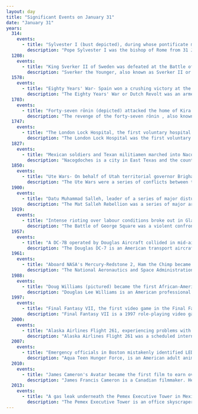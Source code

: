 ```yaml
---
layout: day
title: "Significant Events on January 31"
date: "January 31"
years:
  314:
    events:
      - title: "Sylvester I (bust depicted), during whose pontificate many churches in Rome were constructed by Constantine the Great, began his reign as pope."
        description: "Pope Sylvester I was the bishop of Rome from 31 January 314 until his death on 31 December 335. He filled the See of Rome at an important era in the history of the Western Church, though very little is known of his life."
  1208:
    events:
      - title: "King Sverker II of Sweden was defeated at the Battle of Lena by Eric Knutsson, who succeeded to the throne."
        description: "Sverker the Younger, also known as Sverker II or Sverker Karlsson, was King of Sweden from 1195 or 1196 to 1208 when he was defeated in the Battle of Lena by Erik Knutsson. Sverker died in the 1210 Battle of Gestilren where his forces battled those of King Erik Knutsson."
  1578:
    events:
      - title: "Eighty Years' War- Spain won a crushing victory at the Battle of Gembloux, threatening the States General of the Netherlands and contributing to its move from Brussels to Antwerp."
        description: "The Eighty Years' War or Dutch Revolt was an armed conflict in the Habsburg Netherlands between disparate groups of rebels and the Spanish government. The causes of the war included the Reformation, centralisation, excessive taxation, and the rights and privileges of the Dutch nobility and cities."
  1703:
    events:
      - title: "Forty-seven rōnin (depicted) attacked the home of Kira Yoshinaka and killed him in an act of revenge for Asano Naganori, their dead feudal lord."
        description: "The revenge of the forty-seven rōnin , also known as the Akō incident  or Akō vendetta, was a historical event in Japan in which a band of rōnin avenged the death of their former master on 31 January 1703. The incident has since become legendary. It is among the three major vengeance incidents in Japan, along with the Revenge of the Soga Brothers and the Igagoe vendetta."
  1747:
    events:
      - title: "The London Lock Hospital, the first voluntary hospital specialising in the treatment of venereal diseases, opened."
        description: "The London Lock Hospital was the first voluntary hospital for venereal disease. It was also the most famous and first of the Lock Hospitals which were developed for the treatment of syphilis following the end of the use of lazar hospitals, as leprosy declined. The hospital later developed maternity and gynaecology services before being incorporated into the National Health Service in 1948 and closing in 1952."
  1827:
    events:
      - title: "Mexican soldiers and Texan militiamen marched into Nacogdoches, Texas, to end the Fredonian Rebellion."
        description: "Nacogdoches is a city in East Texas and the county seat of Nacogdoches County, Texas, United States. The 2020 U.S. census recorded the city's population at 32,147. Stephen F. Austin State University is located in Nacogdoches and specializes in forestry and agriculture. Nacogdoches is also known as 'The Oldest Town in Texas'."
  1850:
    events:
      - title: "Ute Wars- On behalf of Utah territorial governor Brigham Young, militia leader Daniel H. Wells drafted an order for the Utah Territorial Militia to exterminate Timpanogos men deemed hostile, leading to the Provo River Massacre."
        description: "The Ute Wars were a series of conflicts between the Ute people and the United States which began in 1849 and ended in 1923."
  1900:
    events:
      - title: "Datu Muhammad Salleh, leader of a series of major disturbances in North Borneo, was shot dead in Tambunan, but his followers did not give up for five more years."
        description: "The Mat Salleh Rebellion was a series of major armed disturbances against the British North Borneo Chartered Company administration in North Borneo, now the Malaysian state of Sabah. It was instigated by Datu Muhammad Salleh, a local chief from the Lingkabo district and Sugut River. He led the rebellion between 1894 until his death in Tambunan in 1900. The rebellion then continued on for another five years until 1905."
  1919:
    events:
      - title: "Intense rioting over labour conditions broke out in Glasgow, Scotlan."
        description: "The Battle of George Square was a violent confrontation in Glasgow, Scotland between City of Glasgow Police and striking workers, centred around George Square. The 'battle', also known as 'Bloody Friday' or 'Black Friday', took place on Friday 31 January 1919, shortly after the end of the First World War. During the riot, the Sheriff of Lanarkshire called for military aid, and government troops, supported by six tanks, were moved to key points in the city. The strike leaders were arrested for inciting the riot. Although it is often stated that there were no fatalities, one police constable died several months later from injuries received during the rioting."
  1957:
    events:
      - title: "A DC-7B operated by Douglas Aircraft collided in mid-air with a U.S. Air Force F-89 and crashed into a schoolyard in Pacoima, California."
        description: "The Douglas DC-7 is an American transport aircraft built by the Douglas Aircraft Company from 1953 to 1958. A derivative of the DC-6, it was the last major piston engine-powered transport made by Douglas, being developed shortly after the earliest jet airliner—the de Havilland Comet—entered service and only a few years before the jet-powered Douglas DC-8 first flew in 1958. Larger numbers of both DC-7B and DC-7C variants were also built."
  1961:
    events:
      - title: "Aboard NASA's Mercury-Redstone 2, Ham the Chimp became the first hominid launched into outer space."
        description: "The National Aeronautics and Space Administration is an independent agency of the US federal government responsible for the United States' civil space program, aeronautics research and space research. Established in 1958, it succeeded the National Advisory Committee for Aeronautics (NACA) to give the US space development effort a distinct civilian orientation, emphasizing peaceful applications in space science. It has since led most of America's space exploration programs, including Project Mercury, Project Gemini, the 1968–1972 Apollo Moon landing missions, the Skylab space station, and the Space Shuttle. Currently, NASA supports the International Space Station (ISS) along with the Commercial Crew Program, and oversees the development of the Orion spacecraft and the Space Launch System for the lunar Artemis program."
  1988:
    events:
      - title: "Doug Williams (pictured) became the first African-American quarterback to play in a Super Bowl, leading the Washington Redskins to victory in Super Bowl XXII."
        description: "Douglas Lee Williams is an American professional football executive and former quarterback and coach who is a senior advisor for the Washington Commanders of the National Football League (NFL). Williams is best known for his performance with the Washington Redskins in Super Bowl XXII against the Denver Broncos, making him the first black quarterback to both start and win a Super Bowl. He was named Super Bowl MVP after breaking two Super Bowl passing records- 340 yards total, and being the first to throw four touchdowns in a single quarter."
  1997:
    events:
      - title: "Final Fantasy VII, the first video game in the Final Fantasy franchise to use 3-D computer graphics, was released."
        description: "Final Fantasy VII is a 1997 role-playing video game developed by Square for the PlayStation. The seventh main installment in the Final Fantasy series, it was released in Japan by Square and internationally by Sony Computer Entertainment, becoming the first game in the main series to have a PAL release. The game's story follows Cloud Strife, a mercenary who joins an eco-terrorist organization to stop a world-controlling megacorporation from using the planet's life essence as an energy source. Ensuing events send Cloud and his allies in pursuit of Sephiroth, a superhuman who seeks to wound the planet and harness its healing power in order to be reborn as a god. Throughout their journey, Cloud bonds with his party members, including Aerith Gainsborough, who holds the secret to saving their world."
  2000:
    events:
      - title: "Alaska Airlines Flight 261, experiencing problems with its horizontal stabilizer system, crashed in the Pacific Ocean off Anacapa Island, California, killing all 88 people on board."
        description: "Alaska Airlines Flight 261 was a scheduled international passenger flight from Licenciado Gustavo Díaz Ordaz International Airport in Puerto Vallarta, Jalisco, Mexico, to Seattle–Tacoma International Airport in Seattle, Washington, United States, with an intermediate stop at San Francisco International Airport in San Francisco, California. On January 31, 2000, the aircraft operating the route, a McDonnell Douglas MD-83, crashed into the Pacific Ocean roughly 2.7 miles north of Anacapa Island, California, following a catastrophic loss of pitch control. The accident killed all 88 on board- two pilots, three cabin crew members, and 83 passengers."
  2007:
    events:
      - title: "Emergency officials in Boston mistakenly identified LED placards depicting characters from Aqua Teen Hunger Force as IEDs, causing a panic."
        description: "Aqua Teen Hunger Force, is an American adult animated television series created by Dave Willis and Matt Maiellaro for Cartoon Network's late night programming block Adult Swim. It is about the surreal adventures and antics of three anthropomorphic fast food items- Master Shake, Meatwad, and Frylock, who live together as roommates and frequently interact with their human next-door neighbor, Carl."
  2010:
    events:
      - title: "James Cameron's Avatar became the first film to earn over US$2 billion worldwide."
        description: "James Francis Cameron is a Canadian filmmaker. He is a major figure in the post-New Hollywood era and often uses novel technologies with a classical filmmaking style. Cameron first gained recognition for writing and directing The Terminator (1984), and found further success with Aliens (1986), The Abyss (1989), Terminator 2- Judgment Day (1991), and True Lies (1994), as well as Avatar (2009) and its sequels. He directed, wrote, co-produced, and co-edited Titanic (1997), winning Academy Awards for Best Picture, Best Director, and Best Film Editing. He is a recipient of various other industry accolades, and three of his films have been selected for preservation in the National Film Registry by the Library of Congress."
  2013:
    events:
      - title: "A gas leak underneath the Pemex Executive Tower in Mexico City caused an explosion that killed at least 37 people and injured another 121."
        description: "The Pemex Executive Tower is an office skyscraper in Mexico City. The 211-metre (692 ft) international style tower was built between 1979 and 1984. Since the building's opening, it has been occupied by state-owned Pemex, one of the largest petroleum companies in the world."
---
```

